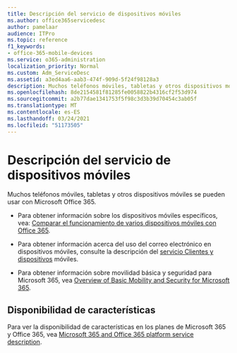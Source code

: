 ```yaml
---
title: Descripción del servicio de dispositivos móviles
ms.author: office365servicedesc
author: pamelaar
audience: ITPro
ms.topic: reference
f1_keywords:
- office-365-mobile-devices
ms.service: o365-administration
localization_priority: Normal
ms.custom: Adm_ServiceDesc
ms.assetid: a3ed4aa6-aab3-474f-909d-5f24f98128a3
description: Muchos teléfonos móviles, tabletas y otros dispositivos móviles se pueden usar con Microsoft Office 365.
ms.openlocfilehash: 8de2154581f81285fe0058822b4316cf2f53d974
ms.sourcegitcommit: a2b77dae1341753f5f98c3d3b39d70454c3ab05f
ms.translationtype: MT
ms.contentlocale: es-ES
ms.lasthandoff: 03/24/2021
ms.locfileid: "51173505"
---
```

# <a name="mobile-devices-service-description"></a>Descripción del servicio de dispositivos móviles

Muchos teléfonos móviles, tabletas y otros dispositivos móviles se pueden usar con Microsoft Office 365. 
  
- Para obtener información sobre los dispositivos móviles específicos, vea: [Comparar el funcionamiento de varios dispositivos móviles con Office 365](https://go.microsoft.com/fwlink/p/?LinkId=282337).
    
- Para obtener información acerca del uso del correo electrónico en dispositivos móviles, consulte la descripción del [servicio Clientes y dispositivos](../exchange-online-service-description/clients-and-mobile-devices.md) móviles. 
    
- Para obtener información sobre movilidad básica y seguridad para Microsoft 365, vea [Overview of Basic Mobility and Security for Microsoft 365](/microsoft-365/admin/basic-mobility-security/overview).
    
## <a name="feature-availability"></a>Disponibilidad de características

Para ver la disponibilidad de características en los planes de Microsoft 365 y Office 365, vea [Microsoft 365 and Office 365 platform service description](office-365-platform-service-description.md).
